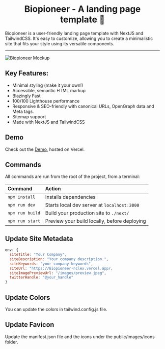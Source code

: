 <h1 align="center">
  Biopioneer - A landing page template 🚀
</h1>

Biopioneer is a user-friendly landing page template with NextJS and TailwindCSS. It's easy to customize, allowing you to create a minimalistic site that fits your style using its versatile components.

<hr>

![Biopioneer Mockup](/public/BiopioneerCover.png)

## Key Features:

-   Minimal styling (make it your own!)
-   Accessible, semantic HTML markup
-   Blazingly Fast
-   100/100 Lighthouse performance
-   Responsive & SEO-friendly with canonical URLs, OpenGraph data and Meta tags.
-   Sitemap support
-   Made with NextJS and TailwindCSS

## Demo

Check out the [Demo](https://Biopioneer-nclex.vercel.app/), hosted on Vercel.

## Commands

All commands are run from the root of the project, from a terminal:

| Command         | Action                                       |
| :-------------- | :------------------------------------------- |
| `npm install`   | Installs dependencies                        |
| `npm run dev`   | Starts local dev server at `localhost:3000`  |
| `npm run build` | Build your production site to `./next/`      |
| `npm run start` | Preview your build locally, before deploying |

## Update Site Metadata

```js
env: {
  siteTitle: "Your Company",
  siteDescription: "Your company description.",
  siteKeywords: "your company keywords",
  siteUrl: "https://Biopioneer-nclex.vercel.app/,
  siteImagePreviewUrl: "/images/preview.jpeg",
  twitterHandle: "@your_handle"
}
```

## Update Colors

You can update the colors in tailwind.config.js file.

## Update Favicon

Update the manifest.json file and the icons under the public/images/icons folder.
